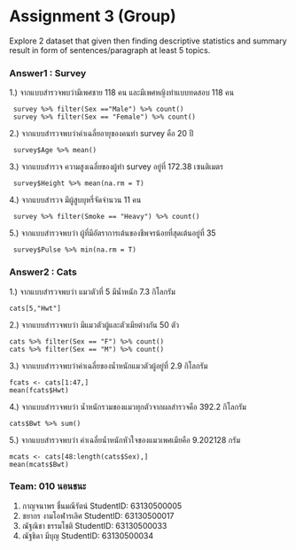 # Assignment 3 (Group)
Explore 2 dataset that given then finding descriptive statistics and summary result in form of sentences/paragraph at least 5 topics.

### Answer1 : Survey

1.) จากแบบสำรวจพบว่ามีเพศชาย 118 คน และมีเพศหญิงทำแบบทดสอบ 118 คน
```{R}
 survey %>% filter(Sex =="Male") %>% count()
 survey %>% filter(Sex == "Female") %>% count()
```

2.) จากแบบสำรวจพบว่าค่าเฉลี่ยอายุของคนทำ survey คือ 20 ปี
```{R}
 survey$Age %>% mean()
```

3.) จากแบบสำรวจ ความสูงเฉลี่ยของผู้ทำ survey อยู่ที่ 172.38 เซนติเมตร
```{R}
 survey$Height %>% mean(na.rm = T)
```

4.) จากแบบสำรวจ มีผู้สูบบุหรี่จัดจำนวน 11 คน
```{R}
 survey %>% filter(Smoke == "Heavy") %>% count()
```

5.) จากแบบสำรวจพบว่า ผู้ที่มีอัตราการเต้นของชีพจรน้อยที่สุดเต้นอยู่ที่ 35
```{R}
 survey$Pulse %>% min(na.rm = T)
```

### Answer2 : Cats
1.) จากแบบสำรวจพบว่า แมวตัวที่ 5 มีน้ำหนัก 7.3 กิโลกรัม
```{R}
cats[5,"Hwt"]
```

2.) จากแบบสำรวจพบว่า มีแมวตัวผู้และตัวเมียต่างกัน 50 ตัว
```{R}
cats %>% filter(Sex == "F") %>% count()
cats %>% filter(Sex == "M") %>% count()
```

3.) จากแบบสำรวจพบว่าค่าเฉลี่ยของน้ำหนักแมวตัวผู้อยู่ที่ 2.9 กิโลกรัม
```{R}
fcats <- cats[1:47,]
mean(fcats$Hwt)
```

4.) จากแบบสำรวจพบว่า น้ำหนักรวมของแมวทุกตัวจากผลสำรวจคือ 392.2 กิโลกรัม
```{R}
cats$Bwt %>% sum()
```

5.) จากแบบสำรวจพบว่า ค่าเฉลี่ยน้ำหนักหัวใจของแมวเพศเมียคือ 9.202128 กรัม
```{R}
mcats <- cats[48:length(cats$Sex),]
mean(mcats$Bwt)
```

### Team: 010 นอนชนะ

1. กาญจนาพร   ชื่นมณีรัตน์     StudentID: 63130500005
2. ชยากร      งามโอฬารเลิศ   StudentID: 63130500017
3. ณัฐณิชา     ธรรมโชติ      StudentID: 63130500033
4. ณัฐธิดา      มีบุญ         StudentID: 63130500034
